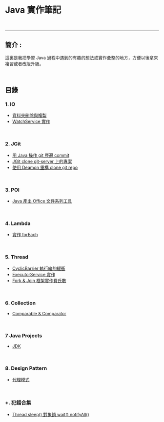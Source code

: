 # Java 實作筆記

<br>

--------------------------


## 簡介 :

這裏是我把學習 Java 過程中遇到的有趣的想法或實作彙整的地方，方便以後拿來複習或者改版升級。

<br>

## 目錄

### 1. IO 

* [資料夾刪除與複製](./IO/資料夾刪除與複製/README.md)
* [WatchService 實作](./IO/WatchService實作/README.md)

<br>

### 2. JGit

* [用 Java 操作 git 歷遍 commit](./JGit/JGitWalkCommit/README.md)
* [JGit clone git-server 上的專案](./JGit/JGitCloneRepo/README.md)
* [使用 Deamon 重構 clone git repo](./JGit/DeamonRefactor/README.md)

<br>

### 3. POI

* [Java 產出 Office 文件系列工具](./POI/README.md)

<br>

### 4. Lambda

* [實作 forEach](./Lambda/實作forEach/README.md)

<br>


### 5. Thread

* [CyclicBarrier 執行緒的緩衝](./Thread/CyclicBarrier/README.md)
* [ExecutorService 實作](./Thread/ExecutorService/README.md)
* [Fork & Join 框架實作費氏數](./Thread/Fork&Join/README.md)

<br>

### 6. Collection

* [Comparable & Comparator](./Collection/Comparable&Comparator.md)

<br>

### 7 Java Projects

 * [JDK]()


<br>

### 8. Design Pattern

* [代理模式](./DesignPattern/ProxyMode/RRADME.md)

<br>

 ### +. 犯錯合集

 * [Thread sleep() 對象鎖 wait() notifyAll()](./MistakeCollection/ThreadMistake.md)
